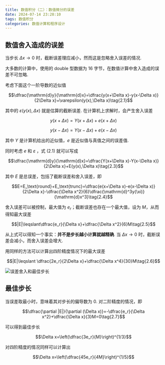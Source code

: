 ```yaml
---
title: 数值积分（二）：数值微分的误差
date: 2024-07-14 23:28:10
tags: 数值积分
categories: 数值计算和程序设计
---
```

## 数值舍入造成的误差

当步长 $\Delta x\to0$ 时，截断误差理应减小，然而这是忽略舍入误差的情况.

大多数的计算中，使用的 double 型数据为 16 字节，在数值计算中舍入造成的误差不可忽略.

考虑下面这个一阶导数的近似值

$$\dfrac{\mathrm{d}y}{\mathrm{d}x}=\dfrac{y(x+\Delta x)-y(x-\Delta x)}{2\Delta x}+\varepsilon(y(x),\Delta x)\tag{2.1}$$

其中的 $\varepsilon(y(x),\Delta x)$ 就是估算的截断误差. 在计算机上求解时，会产生舍入误差

$$y(x+\Delta x)=Y(x+\Delta x)+e(x+\Delta x)\tag{2.2a}$$

$$y(x-\Delta x)=Y(x-\Delta x)+e(x-\Delta x)\tag{2.2b}$$

其中 $Y$ 是计算机给出的近似值，$e$ 是近似值与真值之间的误差值.

同时考虑 $e$ 和 $\varepsilon$ ，式 (2.1) 就可以写成

$$\dfrac{\mathrm{d}y}{\mathrm{d}x}=\dfrac{Y(x+\Delta x)-Y(x-\Delta x)}{2\Delta x}+E(y(x),\Delta x)\tag{2.3}$$

其中 $E$ 是总误差，包括了截断误差和舍入误差，即

$$E=E_\text{round}+E_\text{trunc}=\dfrac{e(x+\Delta x)-e(x-\Delta x)}{2\Delta x}-\dfrac{\Delta x^2}{6}\dfrac{\mathrm{d}^3y(\xi)}{\mathrm{d}x^3}\tag{2.4}$$

舍入误差可以被控制，最大值为 $e_r$；截断误差也存在一个最大值，设为 $M$，从而得知最大误差

$$|E|\leqslant\dfrac{e_r}{\Delta x}+\dfrac{\Delta x^2}{6}M\tag{2.5}$$

从上式可以得知一个事实：**并不是步长越小计算就越精确**. 当 $\Delta x\to 0$ 时，截断误差会减小，而舍入误差会增大.

用同样的方法可以计算出四阶精度情况下的最大误差

$$|E|\leqslant \dfrac{2e_r}{2\Delta x}+\dfrac{\Delta x^4}{30}M\tag{2.6}$$

![误差舍入和最佳步长](https://heng1.oss-cn-beijing.aliyuncs.com/post2_fig1.svg)

## 最佳步长

当误差取最小时，意味着其对步长的偏导数为 0. 对二阶精度的情况，即

$$\dfrac{\partial |E|}{\partial (\Delta x)}=-\dfrac{e_r}{\Delta x^2}+\dfrac{\Delta x}{3}M=0\tag{2.7}$$

可以得到最佳步长

$$\Delta x=\left(\dfrac{3e_r}{M}\right)^{1/3}$$

对四阶精度的情况同样可以计算出

$$\Delta x=\left(\dfrac{45e_r}{4M}\right)^{1/5}$$
